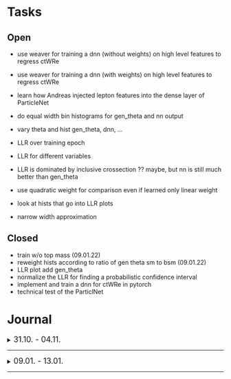
# Tasks

## Open
* use weaver for training a dnn (without weights) on high level features to regress ctWRe
* use weaver for training a dnn (with weights) on high level features to regress ctWRe
* learn how Andreas injected lepton features into the dense layer of ParticleNet
* do equal width bin histograms for gen_theta and nn output

* vary theta and hist gen_theta, dnn, ...
* LLR over training epoch
* LLR for different variables
* LLR is dominated by inclusive crossection ?? maybe, but nn is still much better than gen_theta
* use quadratic weight for comparison even if learned only linear weight
* look at hists that go into LLR plots



* narrow width approximation

## Closed
* train w/o top mass (09.01.22)
* reweight hists according to ratio of gen theta sm to bsm (09.01.22)
* LLR plot add gen_theta
* normalize the LLR for finding a probabilistic confidence interval
* implement and train a dnn for ctWRe in pytorch
* technical test of the ParticlNet


# Journal

<!---
this is a template for a week entry

<details><summary><font size="4">
    07.11 - 11.11
</font></summary>

***

* text here

</details>

-->

<details><summary><font size="4">
    31.10. - 04.11. 
</font></summary><p>
    
***
    
* made my train and plot scripts executable in the console
* start to replicate the training in weaver (without weights)

#### histograms for different features for different eft parameters

![eft_hists](https://orothbac.web.cern.ch/Journal/3110_0411_22/eft_dnn_plots/eft_hists.png)

#### Training results:

![loss](https://orothbac.web.cern.ch/Journal/3110_0411_22/eft_dnn_plots/loss.png)

**prediction vs truth across epochs**

![truth_vs_pred](https://orothbac.web.cern.ch/Journal/3110_0411_22/eft_dnn_plots/truth_vs_pred.png)

**LLR of the DNN compared to the LLR with the test weights**

![LLR](https://orothbac.web.cern.ch/Journal/3110_0411_22/eft_dnn_plots/LLR.png)


**histogram of the dnn output with weighted quantiled bins corresponding to ctWRE=0 (sm)**

![estimator_hist](https://orothbac.web.cern.ch/Journal/3110_0411_22/eft_dnn_plots/estimator_hist.png)
    
</p></details>

***

<details><summary><font size="4">
    09.01. - 13.01.
</font></summary>

***

* training without inclusion of the generator top mass gives virtually identical performance in terms of a LLR confidence intervall, so the nn still outperforms gen_theta. 

#### LLR for nn trained w/o top mass vs gen_theta
![LLR](https://orothbac.web.cern.ch/pytorch/test_no_top_mass/gen_theta_LLR.png)
![LLR](https://orothbac.web.cern.ch/pytorch/test_no_top_mass/nn_LLR.png)


* We can factor out the effect of one variable, here gen_theta, on the eft deviations from the standard model of another variable, e.g. our nn output.
This is done by rescaling the weights of the second according to the ratio sm/eft for each bin of the first variable.
If the same variable is used, i.e. perfect 'factoring out', we arrive back at the sm histogram.

#### gen_theta reweighted histogram for nn and gen_theta
![gen_theta_reweight_nn](https://orothbac.web.cern.ch/pytorch/test_no_top_mass/nn_reweight_with_gen_theta_hist_weighted_quantiles.png)
![gen_theta_reweight_gen_theta](https://orothbac.web.cern.ch/pytorch/test_no_top_mass/gen_theta_reweight_with_gen_theta_hist_weighted_quantiles.png)


</details>

***